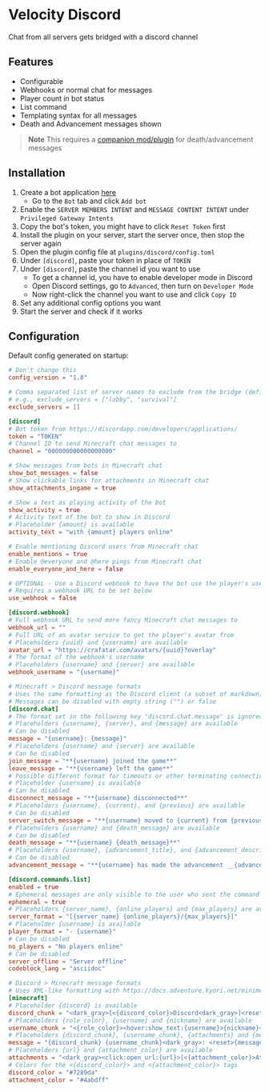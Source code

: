 # Velocity Discord

Chat from all servers gets bridged with a discord channel

## Features

- Configurable
- Webhooks or normal chat for messages
- Player count in bot status
- List command
- Templating syntax for all messages
- Death and Advancement messages shown

> **Note**
> This requires a [companion mod/plugin](https://github.com/fooooooooooooooo/yep) for death/advancement messages

## Installation

1. Create a bot application [here](https://discordapp.com/developers/applications/)
   - Go to the `Bot` tab and click `Add bot`
2. Enable the `SERVER MEMBERS INTENT` and `MESSAGE CONTENT INTENT` under `Privileged Gateway Intents`
3. Copy the bot's token, you might have to click `Reset Token` first
4. Install the plugin on your server, start the server once, then stop the server again
5. Open the plugin config file at `plugins/discord/config.toml`
6. Under `[discord]`, paste your token in place of `TOKEN`
7. Under `[discord]`, paste the channel id you want to use
   - To get a channel id, you have to enable developer mode in Discord
   - Open Discord settings, go to `Advanced`, then turn on `Developer Mode`
   - Now right-click the channel you want to use and click `Copy ID`
8. Set any additional config options you want
9. Start the server and check if it works

## Configuration

Default config generated on startup:

```toml
# Don't change this
config_version = "1.8"

# Comma separated list of server names to exclude from the bridge (defined under [servers] inside your velocity.toml)
# e.g., exclude_servers = ["lobby", "survival"]
exclude_servers = []

[discord]
# Bot token from https://discordapp.com/developers/applications/
token = "TOKEN"
# Channel ID to send Minecraft chat messages to
channel = "000000000000000000"

# Show messages from bots in Minecraft chat
show_bot_messages = false
# Show clickable links for attachments in Minecraft chat
show_attachments_ingame = true

# Show a text as playing activity of the bot
show_activity = true
# Activity text of the bot to show in Discord
# Placeholder {amount} is available
activity_text = "with {amount} players online"

# Enable mentioning Discord users from Minecraft chat
enable_mentions = true
# Enable @everyone and @here pings from Minecraft chat
enable_everyone_and_here = false

# OPTIONAL - Use a Discord webhook to have the bot use the player's username and avatar when sending messages
# Requires a webhook URL to be set below
use_webhook = false

[discord.webhook]
# Full webhook URL to send more fancy Minecraft chat messages to
webhook_url = ""
# Full URL of an avatar service to get the player's avatar from
# Placeholders {uuid} and {username} are available
avatar_url = "https://crafatar.com/avatars/{uuid}?overlay"
# The format of the webhook's username
# Placeholders {username} and {server} are available
webhook_username = "{username}"

# Minecraft > Discord message formats
# Uses the same formatting as the Discord client (a subset of markdown)
# Messages can be disabled with empty string ("") or false
[discord.chat]
# The format set in the following key "discord.chat.message" is ignored when a webhook is used
# Placeholders {username}, {server}, and {message} are available
# Can be disabled
message = "{username}: {message}"
# Placeholders {username} and {server} are available
# Can be disabled
join_message = "**{username} joined the game**"
leave_message = "**{username} left the game**"
# Possible different format for timeouts or other terminating connections
# Placeholder {username} is available
# Can be disabled
disconnect_message = "**{username} disconnected**"
# Placeholders {username}, {current}, and {previous} are available
# Can be disabled
server_switch_message = "**{username} moved to {current} from {previous}**"
# Placeholders {username} and {death_message} are available
# Can be disabled
death_message = "**{username} {death_message}**"
# Placeholders {username}, {advancement_title}, and {advancement_description} are available
# Can be disabled
advancement_message = "**{username} has made the advancement __{advancement_title}__**\n_{advancement_description}_"

[discord.commands.list]
enabled = true
# Ephemeral messages are only visible to the user who sent the command
ephemeral = true
# Placeholders {server_name}, {online_players} and {max_players} are available
server_format = "[{server_name} {online_players}/{max_players}]"
# Placeholder {username} is available
player_format = "- {username}"
# Can be disabled
no_players = "No players online"
# Can be disabled
server_offline = "Server offline"
codeblock_lang = "asciidoc"

# Discord > Minecraft message formats
# Uses XML-like formatting with https://docs.adventure.kyori.net/minimessage#format
[minecraft]
# Placeholder {discord} is available
discord_chunk = "<dark_gray>[<{discord_color}>Discord<dark_gray>]<reset>"
# Placeholders {role_color}, {username} and {nickname} are available
username_chunk = "<{role_color}><hover:show_text:{username}>{nickname}</hover><reset>"
# Placeholders {discord_chunk}, {username_chunk}, {attachments} and {message} are available
message = "{discord_chunk} {username_chunk}<dark_gray>: <reset>{message} {attachments}"
# Placeholders {url} and {attachment_color} are available
attachments = "<dark_gray><click:open_url:{url}>[<{attachment_color}>Attachment<dark_gray>]</click><reset>"
# Colors for the <{discord_color}> and <{attachment_color}> tags
discord_color = "#7289da"
attachment_color = "#4abdff"
```
